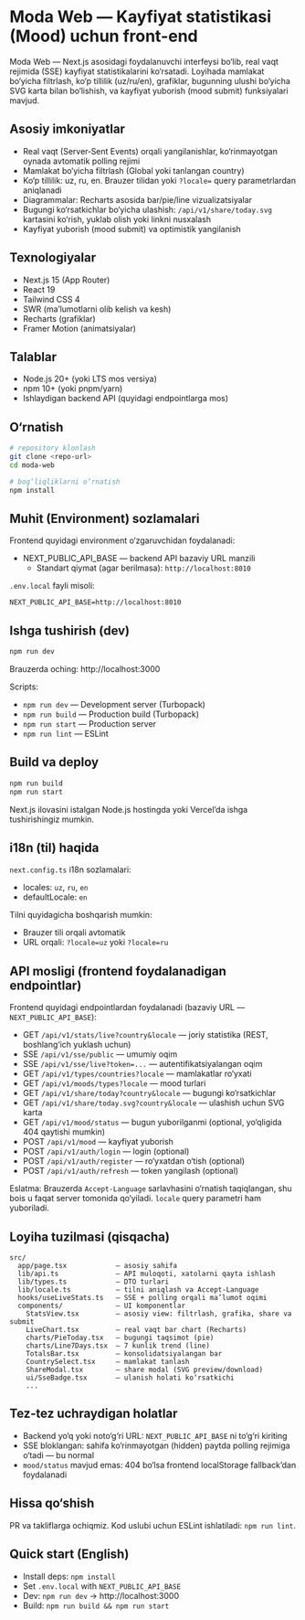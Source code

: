 # Moda Web — Kayfiyat statistikasi (Mood) uchun front-end

Moda Web — Next.js asosidagi foydalanuvchi interfeysi bo‘lib, real vaqt rejimida (SSE) kayfiyat statistikalarini ko‘rsatadi. Loyihada mamlakat bo‘yicha filtrlash, ko‘p tillilik (uz/ru/en), grafiklar, bugunning ulushi bo‘yicha SVG karta bilan bo‘lishish, va kayfiyat yuborish (mood submit) funksiyalari mavjud.

## Asosiy imkoniyatlar
- Real vaqt (Server‑Sent Events) orqali yangilanishlar, ko‘rinmayotgan oynada avtomatik polling rejimi
- Mamlakat bo‘yicha filtrlash (Global yoki tanlangan country)
- Ko‘p tillilik: uz, ru, en. Brauzer tilidan yoki `?locale=` query parametrlardan aniqlanadi
- Diagrammalar: Recharts asosida bar/pie/line vizualizatsiyalar
- Bugungi ko‘rsatkichlar bo‘yicha ulashish: `/api/v1/share/today.svg` kartasini ko‘rish, yuklab olish yoki linkni nusxalash
- Kayfiyat yuborish (mood submit) va optimistik yangilanish

## Texnologiyalar
- Next.js 15 (App Router)
- React 19
- Tailwind CSS 4
- SWR (ma’lumotlarni olib kelish va kesh)
- Recharts (grafiklar)
- Framer Motion (animatsiyalar)

## Talablar
- Node.js 20+ (yoki LTS mos versiya)
- npm 10+ (yoki pnpm/yarn)
- Ishlaydigan backend API (quyidagi endpointlarga mos)

## O‘rnatish
```bash
# repository klonlash
git clone <repo-url>
cd moda-web

# bog‘liqliklarni o‘rnatish
npm install
```

## Muhit (Environment) sozlamalari
Frontend quyidagi environment o‘zgaruvchidan foydalanadi:

- NEXT_PUBLIC_API_BASE — backend API bazaviy URL manzili
  - Standart qiymat (agar berilmasa): `http://localhost:8010`

`.env.local` fayli misoli:
```env
NEXT_PUBLIC_API_BASE=http://localhost:8010
```

## Ishga tushirish (dev)
```bash
npm run dev
```
Brauzerda oching: http://localhost:3000

Scripts:
- `npm run dev` — Development server (Turbopack)
- `npm run build` — Production build (Turbopack)
- `npm run start` — Production server
- `npm run lint` — ESLint

## Build va deploy
```bash
npm run build
npm run start
```
Next.js ilovasini istalgan Node.js hostingda yoki Vercel’da ishga tushirishingiz mumkin.

## i18n (til) haqida
`next.config.ts` i18n sozlamalari:
- locales: `uz`, `ru`, `en`
- defaultLocale: `en`

Tilni quyidagicha boshqarish mumkin:
- Brauzer tili orqali avtomatik
- URL orqali: `?locale=uz` yoki `?locale=ru`

## API mosligi (frontend foydalanadigan endpointlar)
Frontend quyidagi endpointlardan foydalanadi (bazaviy URL — `NEXT_PUBLIC_API_BASE`):

- GET `/api/v1/stats/live?country&locale` — joriy statistika (REST, boshlang‘ich yuklash uchun)
- SSE `/api/v1/sse/public` — umumiy oqim
- SSE `/api/v1/sse/live?token=...` — autentifikatsiyalangan oqim
- GET `/api/v1/types/countries?locale` — mamlakatlar ro‘yxati
- GET `/api/v1/moods/types?locale` — mood turlari
- GET `/api/v1/share/today?country&locale` — bugungi ko‘rsatkichlar
- GET `/api/v1/share/today.svg?country&locale` — ulashish uchun SVG karta
- GET `/api/v1/mood/status` — bugun yuborilganmi (optional, yo‘qligida 404 qaytishi mumkin)
- POST `/api/v1/mood` — kayfiyat yuborish
- POST `/api/v1/auth/login` — login (optional)
- POST `/api/v1/auth/register` — ro‘yxatdan o‘tish (optional)
- POST `/api/v1/auth/refresh` — token yangilash (optional)

Eslatma: Brauzerda `Accept-Language` sarlavhasini o‘rnatish taqiqlangan, shu bois u faqat server tomonida qo‘yiladi. `locale` query parametri ham yuboriladi.

## Loyiha tuzilmasi (qisqacha)
```
src/
  app/page.tsx            — asosiy sahifa
  lib/api.ts              — API muloqoti, xatolarni qayta ishlash
  lib/types.ts            — DTO turlari
  lib/locale.ts           — tilni aniqlash va Accept-Language
  hooks/useLiveStats.ts   — SSE + polling orqali ma’lumot oqimi
  components/             — UI komponentlar
    StatsView.tsx         — asosiy view: filtrlash, grafika, share va submit
    LiveChart.tsx         — real vaqt bar chart (Recharts)
    charts/PieToday.tsx   — bugungi taqsimot (pie)
    charts/Line7Days.tsx  — 7 kunlik trend (line)
    TotalsBar.tsx         — konsolidatsiyalangan bar
    CountrySelect.tsx     — mamlakat tanlash
    ShareModal.tsx        — share modal (SVG preview/download)
    ui/SseBadge.tsx       — ulanish holati ko‘rsatkichi
    ...
```

## Tez-tez uchraydigan holatlar
- Backend yo‘q yoki noto‘g‘ri URL: `NEXT_PUBLIC_API_BASE` ni to‘g‘ri kiriting
- SSE bloklangan: sahifa ko‘rinmayotgan (hidden) paytda polling rejimiga o‘tadi — bu normal
- `mood/status` mavjud emas: 404 bo‘lsa frontend localStorage fallback’dan foydalanadi

## Hissa qo‘shish
PR va takliflarga ochiqmiz. Kod uslubi uchun ESLint ishlatiladi: `npm run lint`.

## Quick start (English)
- Install deps: `npm install`
- Set `.env.local` with `NEXT_PUBLIC_API_BASE`
- Dev: `npm run dev` → http://localhost:3000
- Build: `npm run build && npm run start`
